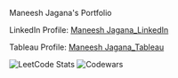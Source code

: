 Maneesh Jagana's Portfolio

LinkedIn Profile: [Maneesh Jagana_LinkedIn](https://www.linkedin.com/in/mjagana)

Tableau Profile: [Maneesh Jagana_Tableau](https://public.tableau.com/app/profile/maneesh.jagana/vizzes)

![LeetCode Stats](https://leetcode.card.workers.dev/ManeeshJ?theme=dark&font=baloo&extension=null) ![Codewars](https://github.r2v.ch/codewars?user=mjagana25&stroke=red)

<!--START_SECTION:badges-->
<!--END_SECTION:badges-->


<!--
**mjagana/mjagana** is a ✨ _special_ ✨ repository because its `README.md` (this file) appears on your GitHub profile.

Here are some ideas to get you started:

- 🔭 I’m currently working on ...
- 🌱 I’m currently learning ...
- 👯 I’m looking to collaborate on ...
- 🤔 I’m looking for help with ...
- 💬 Ask me about ...
- 📫 How to reach me: ...
- 😄 Pronouns: ...
- ⚡ Fun fact: ...
--> 
